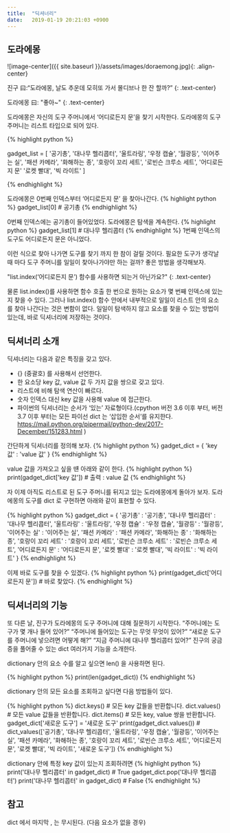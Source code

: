 ```yaml
---
title:  "딕셔너리"
date:   2019-01-19 20:21:03 +0900
---
```



## 도라에몽

![image-center]({{ site.baseurl }}/assets/images/doraemong.jpg){: .align-center}

진구 曰:“도라에몽, 날도 추운데 모히또 가서 몰디브나 한 잔 할까?”
{: .text-center}

도라에몽 曰: "좋아~"
{: .text-center}

도라에몽은 자신의 도구 주머니에서 ‘어디로든지 문’을 찾기 시작한다.
도라에몽의 도구 주머니는 리스트 타입으로 되어 있다.

{% highlight python %}

gadget_list = [
    '공기총',
    '대나무 헬리콥터',
    '울트라링',
    '우정 캡슐',
    '월광등',
    '이어주는 실',
    '패션 카메라',
    '화해하는 종',
    '호랑이 꼬리 세트',
    '로빈슨 크루소 세트',
    '어디로든지 문'
    '로켓 빨대',
    '빅 라이트'
]

{% endhighlight %}


도라에몽은 0번째 인덱스부터 ‘어디로든지 문’ 을 찾아나간다.
{% highlight python %}
gadget_list[0] # 공기총
{% endhighlight %}

0번째 인덱스에는 공기총이 들어있었다. 도라에몽은 탐색을 계속한다.
{% highlight python %}
gadget_list[1] # 대나무 헬리콥터
{% endhighlight %}
1번째 인덱스의 도구도 어디로든지 문은 아니었다.


이런 식으로 찾아 나가면 도구를 찾기 까지 한 참이 걸릴 것이다. 필요한 도구가 생각날 때 마다 도구 주머니를 
일일이 찾아나가야만 하는 걸까? 좋은 방법을 생각해보자.

"list.index(‘어디로든지 문’) 함수를 사용하면 되는거 아닌가요?"
{: .text-center}

물론 list.index()를 사용하면 함수 호출 한 번으로 원하는 요소가 몇 번째 인덱스에 있는지 찾을 수 있다. 
그러나 list.index() 함수 안에서 내부적으로 일일이 리스트 안의 요소를 찾아 나간다는 것은 변함이 없다. 
일일이 탐색하지 않고 요소를 찾을 수 있는 방법이 있는데, 바로 딕셔너리에 저장하는 것이다.

## 딕셔너리 소개
딕셔너리는 다음과 같은 특징을 갖고 있다.
* {} (중괄호) 를 사용해서 선언한다.
* 한 요소당 key 값, value 값 두 가지 값을 쌍으로 갖고 있다.
* 리스트에 비해 탐색 연산이 빠르다.
* 숫자 인덱스 대신 key 값을 사용해 value 에 접근한다.
* 파이썬의 딕셔너리는 순서가 ‘있는’ 자료형이다.(cpython 버전 3.6 이후 부터, 버전 3.7 이후 부터는 모든 파이선 dict 는 
‘삽입한 순서’를 유지한다. <a target="_blank" href="https://mail.python.org/pipermail/python-dev/2017-December/151283.html">
 https://mail.python.org/pipermail/python-dev/2017-December/151283.html</a> )

간단하게 딕셔너리를 정의해 보자.
{% highlight python %}
gadget_dict = {
    'key 값' : 'value 값'
}
{% endhighlight %}

value 값을 가져오고 싶을 떈  아래와 같이 한다.
{% highlight python %}
print(gadget_dict['key 값']) # 출력 : value 값
{% endhighlight %}

자 이제 아직도 리스트로 된 도구 주머니를 뒤지고 있는 도라에몽에게 돌아가 보자.
도라에몽의 도구를 dict 로 구현하면 아래와 같이 표현할 수 있다.

{% highlight python %}
gadget_dict = {
    '공기총' : '공기총',
    '대나무 헬리콥터' : '대나무 헬리콥터',
    '울트라링' : '울트라링',
    '우정 캡슐' : '우정 캡슐',
    '월광등' : '월광등',
    '이어주는 실' : '이어주는 실',
    '패션 카메라' : '패션 카메라',
    '화해하는 종' : '화해하는 종',
    '호랑이 꼬리 세트' : '호랑이 꼬리 세트',
    '로빈슨 크루소 세트' : '로빈슨 크루소 세트',
    '어디로든지 문' : '어디로든지 문',
    '로켓 빨대' : '로켓 빨대',
    '빅 라이트' : '빅 라이트'
}
{% endhighlight %}


이제 바로 도구를 찾을 수 있겠다.
{% highlight python %}
print(gadget_dict['어디로든지 문']) # 바로 찾았다.
{% endhighlight %}


## 딕셔너리의 기능

또 다른 날, 진구가 도라에몽의 도구 주머니에 대해 질문하기 시작한다.
“주머니에는 도구가 몇 개나 들어 있어?”
“주머니에 들어있는 도구는 무엇 무엇이 있어?”
“새로운 도구를 주머니에 넣으려면 어떻게 해?”
“지금 주머니에 대나무 헬리콥터 있어?”
진구의 궁금증을 풀어줄 수 있는 dict 여러가지 기능을 소개한다.

dictionary 안의 요소 수를 알고 싶으면 len() 을 사용하면 된다.

{% highlight python %}
print(len(gadget_dict))
{% endhighlight %}

dictionary 안의 모든 요소를 조회하고 싶다면 다음 방법들이 있다.

{% highlight python %}
dict.keys() # 모든 key 값들을 반환합니다. 
dict.values() # 모든 value 값들을 반환합니다.
dict.items() # 모든 key, value 쌍을 반환합니다.
gadget_dict['새로운 도구'] = '새로운 도구'
print(gadget_dict.values()) # dict_values(['공기총', '대나무 헬리콥터', '울트라링', '우정 캡슐', '월광등', '이어주는 실', '패션 카메라', '화해하는 종', '호랑이 꼬리 세트', '로빈슨 크루소 세트', '어디로든지 문', '로켓 빨대', '빅 라이트', '새로운 도구'])
{% endhighlight %}


dictionary 안에 특정 key 값이 있는지 조회하려면
{% highlight python %}
print('대나무 헬리콥터' in gadget_dict) # True
gadget_dict.pop('대나무 헬리콥터')
print('대나무 헬리콥터' in gadget_dict) # False
{% endhighlight %}


## 참고

dict 에서 마지막 , 는 무시된다. (다음 요소가 없을 경우)


<!-- TODO value 값에 문자열 대신 객체 넣기 -->


